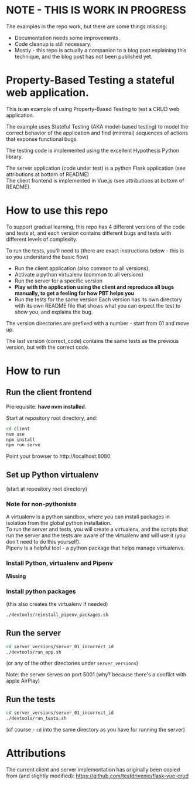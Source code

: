 

<br/>
<br/>
<br/>

# NOTE - THIS IS WORK IN PROGRESS
The examples in the repo work, but there are some things missing:
- Documentation needs some improvements.
- Code cleanup is still necessary.
- Mostly - this repo is actually a companion to a blog post explaining this
  technique, and the blog post has not been published yet.



# Property-Based Testing a stateful web application.
This is an example of using Property-Based Testing to test a CRUD web 
application.

The example uses Stateful Testing (AKA model-based testing) to model the
correct behavior of the application and find (minimal) sequences of actions
that exponse functional bugs.

The testing code is implemented using the excellent Hypothesis Python library.

The server application (code under test) is a python Flask application (see
attributions at bottom of README)<br>
The client frontend is implemented in Vue.js (see attributions at bottom of
README).

# How to use this repo
To support gradual learning, this repo has 4 different versions of the code and
tests at, and each version contains different bugs and tests with different
levels of complexity.


To run the tests, you'll need to (there are exact instructions below - this is
so you understand the basic flow)
- Run the client application (also common to all versions). 
- Activate a python virtualenv (common to all
versions)
- Run the server for a specific version
- **Play
    with the application using the client and reproduce all bugs manually,
    to get a feeling for how PBT helps you**
- Run the tests for the same version
Each version has its own directory with its own README file that shows what
you can expect the test to show you, and explains the bug.

The version directories are prefixed with a number - start from 01 and move up.

The last version (correct_code) contains the same tests as the previous
version, but with the correct code.


# How to run
## Run the client frontend
Prerequisite: **have nvm installed**.

Start at repository root directory, and:

```sh
cd client
nvm use
npm install
npm run serve
```
Point your browser to http://localhost:8080

## Set up Python virtualenv
(start at repository root directory)

### Note for non-pythonists
A virtualenv is a python sandbox, where you can install packages in isolation
from the global python installation.<br>
To run the server and tests, you will create a virtualenv, and the scripts that run the server and the tests are aware of the virtualenv and will use it (you don't need to do this yourself).<br>
Pipenv is a helpful tool - a python package that helps manage virtualenvs.<br>

### Install Python, virtualenv and Pipenv
**Missing**

### Install python packages
(this also creates the virtualenv if needed)
```sh
./devtools/reinstall_pipenv_packages.sh
```

## Run the server
```sh
cd server_versions/server_01_incorrect_id
./devtools/run_app.sh
```
(or any of the other directories under `server_versions`)<br>

Note: the server serves on port 5001 (why? because there's a conflict with apple AirPlay)

## Run the tests
```sh
cd server_versions/server_01_incorrect_id
./devtools/run_tests.sh
```
(of course - `cd` into the same directory as you have for running the server)


# Attributions
The current client and server implementation has originally been copied from (and slightly modified):  https://github.com/testdrivenio/flask-vue-crud
